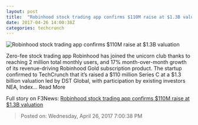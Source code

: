 ```yaml
---
layout: post
title:  "Robinhood stock trading app confirms $110M raise at $1.3B valuation"
date: 2017-04-26 14:00:38Z
categories: techcrunch
---
```


![Robinhood stock trading app confirms $110M raise at $1.3B valuation](https://tctechcrunch2011.files.wordpress.com/2017/04/robinhood-app.png?w=764&h=400&crop=1)

Zero-fee stock trading app Robinhood has joined the unicorn club thanks to reaching 2 million total monthly users, and 17% month-over-month growth of its revenue-driving Robinhood Gold subscription product. The startup confirmed to TechCrunch that it’s raised a $110 million Series C at a $1.3 billion valuation led by DST Global, with participation by existing investors NEA, Index… Read More


Full story on F3News: [Robinhood stock trading app confirms $110M raise at $1.3B valuation](http://www.f3nws.com/n/Fnt4WE)

> Posted on: Wednesday, April 26, 2017 7:00:38 PM
